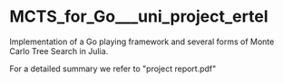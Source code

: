 # MCTS_for_Go___uni_project_ertel
Implementation of a Go playing framework and several forms of Monte Carlo Tree Search in Julia.

For a detailed summary we refer to "project report.pdf"
